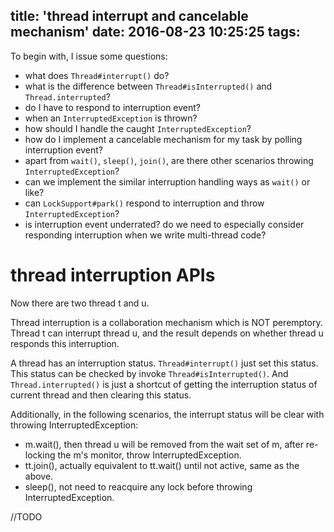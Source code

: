 title: 'thread interrupt and cancelable mechanism'
date: 2016-08-23 10:25:25
tags: 
---

To begin with, I issue some questions:
- what does `Thread#interrupt()` do?
- what is the difference between `Thread#isInterrupted()` and `Thread.interrupted`?
- do I have to respond to interruption event?
- when an `InterruptedException` is thrown?
- how should I handle the caught `InterruptedException`?
- how do I implement a cancelable mechanism for my task by polling interruption event?
- apart from `wait()`, `sleep()`, `join()`, are there other scenarios throwing `InterruptedException`?
- can we implement the similar interruption handling ways as `wait()` or like?
- can `LockSupport#park()` respond to interruption and throw `InterruptedException`?
- is interruption event underrated? do we need to especially consider responding interruption when we write multi-thread code?

# thread interruption APIs
Now there are two thread t and u.

Thread interruption is a collaboration mechanism which is NOT peremptory. Thread t can interrupt thread u, and the result depends on whether thread u responds this interruption.

A thread has an interruption status. `Thread#interrupt()` just set this status.
This status can be checked by invoke `Thread#isInterrupted()`. And `Thread.interrupted()` is just a shortcut of getting the interruption status of current thread and then clearing this status.

Additionally, in the following scenarios, the interrupt status will be clear with throwing InterruptedException:
- m.wait(), then thread u will be removed from the wait set of m, after re-locking the m's monitor, throw InterruptedException.
- tt.join(), actually equivalent to tt.wait() until not active, same as the above.
- sleep(), not need to reacquire any lock before throwing InterruptedException.

//TODO




